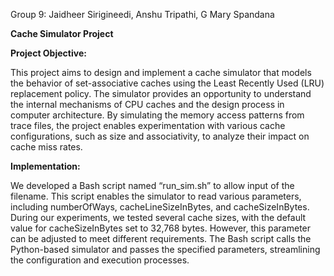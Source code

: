 Group 9: Jaidheer Sirigineedi, Anshu Tripathi, G Mary Spandana

**Cache Simulator Project**


**Project Objective:**

This project aims to design and implement a cache simulator that models the behavior of set-associative caches using the Least Recently Used (LRU) replacement policy. The simulator provides an opportunity to understand the internal mechanisms of CPU caches and the design process in computer architecture. By simulating the memory access patterns from trace files, the project enables experimentation with various cache configurations, such as size and associativity, to analyze their impact on cache miss rates.


**Implementation:**

We developed a Bash script named “run_sim.sh” to allow input of the filename. This script enables the simulator to read various parameters, including numberOfWays, cacheLineSizeInBytes, and cacheSizeInBytes. During our experiments, we tested several cache sizes, with the default value for cacheSizeInBytes set to 32,768 bytes. However, this parameter can be adjusted to meet different requirements. The Bash script calls the Python-based simulator and passes the specified parameters, streamlining the configuration and execution processes.

